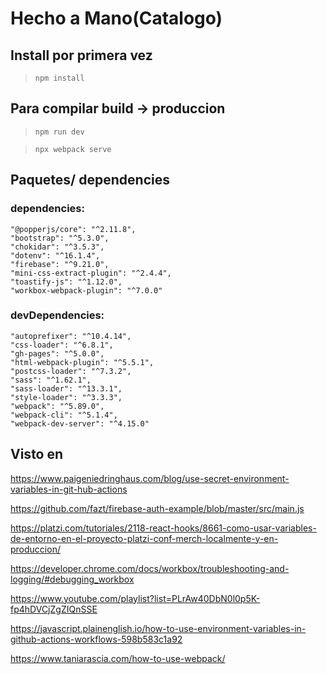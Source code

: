 # Hecho a Mano(Catalogo)

## Install por primera vez
> `npm install`

## Para compilar  build -> produccion 
> `npm run dev` 

> `npx webpack serve`

## Paquetes/ dependencies


  ### dependencies:

    "@popperjs/core": "^2.11.8",
    "bootstrap": "^5.3.0",
    "chokidar": "^3.5.3",
    "dotenv": "^16.1.4",
    "firebase": "^9.21.0",
    "mini-css-extract-plugin": "^2.4.4",
    "toastify-js": "^1.12.0",
    "workbox-webpack-plugin": "^7.0.0"

  ###  devDependencies:

    "autoprefixer": "^10.4.14",
    "css-loader": "^6.8.1",
    "gh-pages": "^5.0.0",
    "html-webpack-plugin": "^5.5.1",
    "postcss-loader": "^7.3.2",
    "sass": "^1.62.1",
    "sass-loader": "^13.3.1",
    "style-loader": "^3.3.3",
    "webpack": "^5.89.0",
    "webpack-cli": "^5.1.4",
    "webpack-dev-server": "^4.15.0"

   


## Visto en 
https://www.paigeniedringhaus.com/blog/use-secret-environment-variables-in-git-hub-actions

https://github.com/fazt/firebase-auth-example/blob/master/src/main.js

https://platzi.com/tutoriales/2118-react-hooks/8661-como-usar-variables-de-entorno-en-el-proyecto-platzi-conf-merch-localmente-y-en-produccion/

https://developer.chrome.com/docs/workbox/troubleshooting-and-logging/#debugging_workbox

https://www.youtube.com/playlist?list=PLrAw40DbN0l0p5K-fp4hDVCjZgZIQnSSE

https://javascript.plainenglish.io/how-to-use-environment-variables-in-github-actions-workflows-598b583c1a92

https://www.taniarascia.com/how-to-use-webpack/